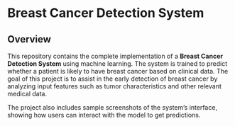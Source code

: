 # Breast Cancer Detection System

## Overview
This repository contains the complete implementation of a **Breast Cancer Detection System** using machine learning. The system is trained to predict whether a patient is likely to have breast cancer based on clinical data. The goal of this project is to assist in the early detection of breast cancer by analyzing input features such as tumor characteristics and other relevant medical data.

The project also includes sample screenshots of the system’s interface, showing how users can interact with the model to get predictions.
